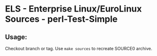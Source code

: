 # ELS - Enterprise Linux/EuroLinux Sources - perl-Test-Simple
 
## Usage:
  Checkout branch or tag. Use `make sources` to recreate  SOURCE0 archive.
